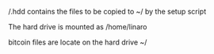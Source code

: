 /.hdd contains the files to be copied to ~/ by the setup script

The hard drive is mounted as /home/linaro

bitcoin files are locate on the hard drive ~/
